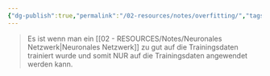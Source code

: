 ```yaml
---
{"dg-publish":true,"permalink":"/02-resources/notes/overfitting/","tags":["GFN/prüfungsrelevant/AP1/vorbereitung"]}
---
```


>Es ist wenn man ein [[02 - RESOURCES/Notes/Neuronales Netzwerk\|Neuronales Netzwerk]] zu gut
auf die Trainingsdaten trainiert wurde und somit NUR auf die
Trainingsdaten angewendet werden kann.